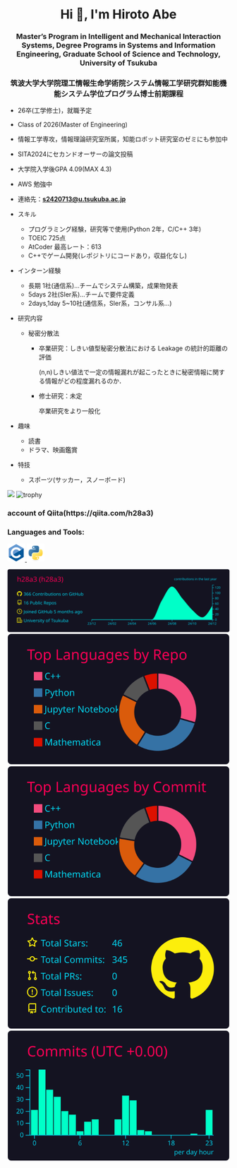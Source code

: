 <h1 align="center">Hi 👋, I'm Hiroto Abe</h1>
<h3 align="center">Master’s Program in Intelligent and Mechanical Interaction Systems, Degree Programs in Systems and Information Engineering, Graduate School of Science and Technology, University of Tsukuba</h3>
<h3 align="center">筑波大学大学院理工情報生命学術院システム情報工学研究群知能機能システム学位プログラム博士前期課程</h3>

- 26卒(工学修士)，就職予定
- Class of 2026(Master of Engineering)
- 情報工学専攻，情報理論研究室所属，知能ロボット研究室のゼミにも参加中
- SITA2024にセカンドオーサーの論文投稿
- 大学院入学後GPA 4.09(MAX 4.3)
- AWS 勉強中
- 連絡先：**s2420713@u.tsukuba.ac.jp**

- スキル
  - プログラミング経験，研究等で使用(Python 2年，C/C++ 3年)
  - TOEIC 725点
  - AtCoder 最高レート：613
  - C++でゲーム開発(レポジトリにコードあり，収益化なし)
- インターン経験
  - 長期 1社(通信系)...チームでシステム構築，成果物発表
  - 5days 2社(SIer系)...チームで要件定義
  - 2days,1day 5~10社(通信系，SIer系，コンサル系...)

- 研究内容
  - 秘密分散法
    - 卒業研究：しきい値型秘密分散法における Leakage の統計的距離の評価
      
      (n,n)しきい値法で一定の情報漏れが起こったときに秘密情報に関する情報がどの程度漏れるのか．
    - 修士研究：未定
      
      卒業研究をより一般化

- 趣味
  - 読書
  - ドラマ、映画鑑賞

- 特技
  - スポーツ(サッカー，スノーボード)

![](https://github-readme-stats.vercel.app/api/top-langs?username=h28a3&show_icons=true&locale=en&layout=compact)
![trophy](https://github-profile-trophy.vercel.app/?username=h28a3&theme=gruvbox)


<p align="left">
</p>

<h3 align="left">account of Qiita(https://qiita.com/h28a3)</h3>

<h3 align="left">Languages and Tools:</h3>
<p align="left"> <a href="https://www.cprogramming.com/" target="_blank" rel="noreferrer"> <img src="https://raw.githubusercontent.com/devicons/devicon/master/icons/c/c-original.svg" alt="c" width="40" height="40"/> </a> <a href="https://www.python.org" target="_blank" rel="noreferrer"> <img src="https://raw.githubusercontent.com/devicons/devicon/master/icons/python/python-original.svg" alt="python" width="40" height="40"/> </a> </p>

[![](https://raw.githubusercontent.com/h28a3/h28a3/main/profile-summary-card-output/2077/0-profile-details.svg)](https://github.com/vn7n24fzkq/github-profile-summary-cards)
[![](https://raw.githubusercontent.com/h28a3/h28a3/main/profile-summary-card-output/2077/1-repos-per-language.svg)](https://github.com/vn7n24fzkq/github-profile-summary-cards) [![](https://raw.githubusercontent.com/h28a3/h28a3/main/profile-summary-card-output/2077/2-most-commit-language.svg)](https://github.com/vn7n24fzkq/github-profile-summary-cards)
[![](https://raw.githubusercontent.com/h28a3/h28a3/main/profile-summary-card-output/2077/3-stats.svg)](https://github.com/vn7n24fzkq/github-profile-summary-cards) [![](https://raw.githubusercontent.com/h28a3/h28a3/main/profile-summary-card-output/2077/4-productive-time.svg)](https://github.com/vn7n24fzkq/github-profile-summary-cards)
